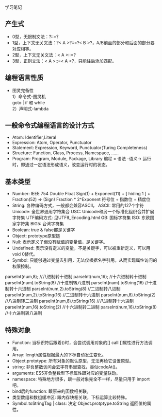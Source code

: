 学习笔记

## 产生式

- 0型，无限制文法：?::=?
- 1型，上下文无关文法：?< A >?::=?< B >?，A/B前面的部分和后面的部分要对应相等。
- 2型，上下文无关文法：< A >::=?
- 3型，正则文法：< A >::=< A >?，只能往后添加匹配。

## 编程语言性质

- 图灵完备性<br>
  1）命令式-图灵机<br>
     goto | if 和 while<br>
  2）声明式-lambda<br>

## 一般命令式编程语言的设计方式

- Atom: Identifier,Literal
- Expression: Atom, Operator, Punctuator
- Statement: Expression, Keyword, Punctuator(Turing Completeness)
- Structure: Function, Class, Process, Namespace, ......
- Program: Program, Module, Package, Library
编程 = 语法 -语义-> 运行时，即通过一定语法形成语义，改变运行时的状态。

## 基本类型

- Number: IEEE 754 Double Float
  Sign(1) + Exponent(11) + [ hiding 1 ] + Fraction(52) => (Sign) Fraction * 2^Exponent
  符号位 + 指数位 + 精度位
- String: 各种编码方式，一般都会兼容ASCII。
  ASCII: 常用的127个字符
  Unicode: 全世界通用字符集合
  USC: Unicode和另一个标准化组织合并扩展字符集
  UTF编码方式: 见UTF8_Encoding.html
  GB: 国标字符集
  ISO: 东欧国家字符集
  BIG5: 台湾字符集
- Boolean: true & false都是关键字
- Object: prototype原型链
- Null: 表示定义了但没有赋值的变量值，是关键字。
- Undefined: 表示没有定义的变量，不是关键字，可以被重新定义，可以用 void 0替代。
- Symbol: 只能够通过变量去引用，无法仅根据名字引用。从而实现属性访问的权限控制。

parseInt(num,8);   //八进制转十进制
parseInt(num,16);   //十六进制转十进制
parseInt(num).toString(8)  //十进制转八进制
parseInt(num).toString(16)   //十进制转十六进制
parseInt(num,2).toString(8)   //二进制转八进制
parseInt(num,2).toString(16)  //二进制转十六进制
parseInt(num,8).toString(2)   //八进制转二进制
parseInt(num,8).toString(16)  //八进制转十六进制
parseInt(num,16).toString(2)  //十六进制转二进制
parseInt(num,16).toString(8)  //十六进制转八进制

## 特殊对象

- Function: 当标识符后跟着()时，会尝试调用对象的[[ call ]]属性进行方法调用。
- Array: length属性根据最大的下标自动发生变化。
- Object.prototype: 所有对象的默认原型，无法再给它设置原型。
- string: 非负整数访问会去字符串里查找，类似codeAt()。
- arguments: ES5非负整数型下标属性跟对应的变量联动。
- namespace: 特殊地方很多，跟一般对象完全不一样，尽量只用于 import 吧。
- bind后的function: 跟原来的函数相关联。
- 类型数组和数组缓冲区: 跟内存块相关联，下标运算比较特殊。
- Symbol.toStringTag | class: 决定 Object.protptype.toString 返回值的属性。